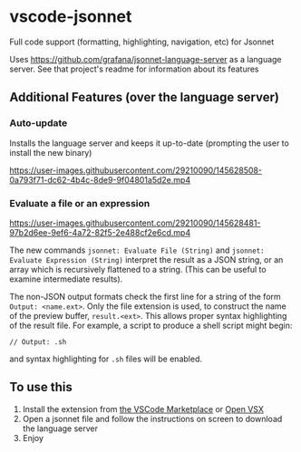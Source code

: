 # vscode-jsonnet

Full code support (formatting, highlighting, navigation, etc) for Jsonnet

Uses <https://github.com/grafana/jsonnet-language-server> as a language server. See that project's readme for information about its features

## Additional Features (over the language server)

### Auto-update

Installs the language server and keeps it up-to-date (prompting the user to install the new binary)

https://user-images.githubusercontent.com/29210090/145628508-0a793f71-dc62-4b4c-8de9-9f04801a5d2e.mp4

### Evaluate a file or an expression

https://user-images.githubusercontent.com/29210090/145628481-97b2d6ee-9ef6-4a72-82f5-2e488cf2e6cd.mp4

The new commands `jsonnet: Evaluate File (String)` and `jsonnet: Evaluate Expression (String)` interpret
the result as a JSON string, or an array which is recursively flattened to a string. (This can be useful
to examine intermediate results).

The non-JSON output formats check the first line for a string of the form `Output: <name.ext>`. Only the
file extension is used, to construct the name of the preview buffer, `result.<ext>`. This allows proper
syntax highlighting of the result file. For example, a script to produce a shell script might begin:

```jsonnet
// Output: .sh
```

and syntax highlighting for `.sh` files will be enabled.

## To use this

1. Install the extension from [the VSCode Marketplace](https://marketplace.visualstudio.com/items?itemName=Grafana.vscode-jsonnet) or [Open VSX](https://open-vsx.org/extension/Grafana/vscode-jsonnet)
2. Open a jsonnet file and follow the instructions on screen to download the language server
3. Enjoy
